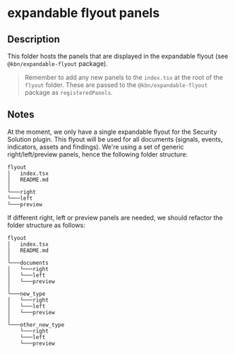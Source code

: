# expandable flyout panels

## Description

This folder hosts the panels that are displayed in the expandable flyout (see `@kbn/expandable-flyout` package).

> Remember to add any new panels to the `index.tsx` at the root of the `flyout` folder. These are passed to the `@kbn/expandable-flyout` package as `registeredPanels`.

## Notes

At the moment, we only have a single expandable flyout for the Security Solution plugin. This flyout will be used for all documents (signals, events, indicators, assets and findings). We're using a set of generic right/left/preview panels, hence the following folder structure:

```
flyout
│   index.tsx
│   README.md
│
└───right
└───left
└───preview
```

If different right, left or preview panels are needed, we should refactor the folder structure as follows:

```
flyout
│   index.tsx
│   README.md    
│
└───documents
│   └───right
│   └───left
│   └───preview
│
└───new_type
│   └───right
│   └───left
│   └───preview
│
└───other_new_type
    └───right
    └───left
    └───preview
```
